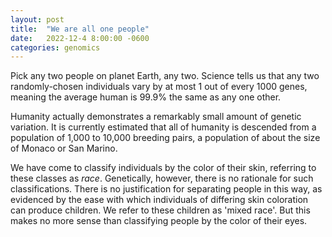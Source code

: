 ```yaml
---
layout: post
title:  "We are all one people"
date:   2022-12-4 8:00:00 -0600
categories: genomics
---
```


Pick any two people on planet Earth, any two.
Science tells us that any two randomly-chosen individuals
vary by at most 1 out of every 1000 genes,
meaning the average human is 99.9% the same as any one other.

Humanity actually demonstrates a remarkably small amount of genetic variation.
It is currently estimated that all of humanity is descended from
a population of 1,000 to 10,000 breeding pairs, a population
of about the size of Monaco or San Marino.

We have come to classify individuals by the color of their skin,
referring to these classes as _race_.
Genetically, however, there is no rationale for such classifications.
There is no justification for separating people in this way,
as evidenced by the ease with which individuals of differing skin coloration
can produce children.
We refer to these children as 'mixed race'.
But this makes no more sense than classifying people by the color of their eyes.
